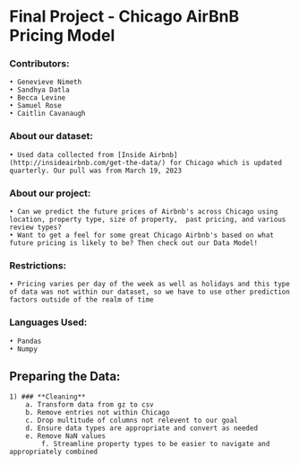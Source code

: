 # **Final Project - Chicago AirBnB Pricing Model**

### **Contributors**:

	• Genevieve Nimeth
	• Sandhya Datla
	• Becca Levine
	• Samuel Rose
	• Caitlin Cavanaugh

### **About our dataset**:

	• Used data collected from [Inside Airbnb] (http://insideairbnb.com/get-the-data/) for Chicago which is updated quarterly. Our pull was from March 19, 2023	
	
	        
 ### **About our project**:

	• Can we predict the future prices of Airbnb's across Chicago using location, property type, size of property,  past pricing, and various review types?
	• Want to get a feel for some great Chicago Airbnb's based on what future pricing is likely to be? Then check out our Data Model!

### **Restrictions**:
	• Pricing varies per day of the week as well as holidays and this type of data was not within our dataset, so we have to use other prediction factors outside of the realm of time

### **Languages Used**:
	• Pandas
	• Numpy
	

## **Preparing the Data**:

	1) ### **Cleaning**
		a. Transform data from gz to csv
		b. Remove entries not within Chicago
		c. Drop multitude of columns not relevent to our goal
		d. Ensure data types are appropriate and convert as needed
		e. Remove NaN values
    		f. Streamline property types to be easier to navigate and appropriately combined
